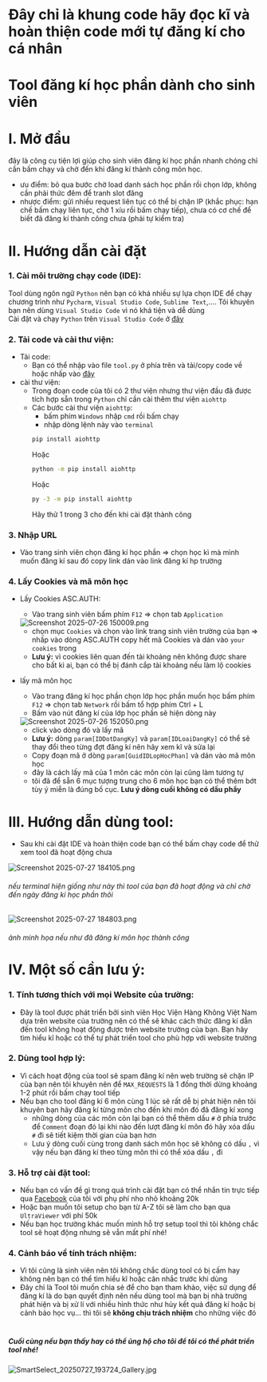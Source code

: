 
# Đây chỉ là khung code hãy đọc kĩ và hoàn thiện code mới tự đăng kí cho cá nhân
# Tool đăng kí học phần dành cho sinh viên

# I. Mở đầu
đây là công cụ tiện lợi giúp cho sinh viên đăng kí học phần nhanh chóng chỉ cần bấm chạy và chờ đến khi đăng kí thành công môn học.
- ưu điểm: bỏ qua bước chờ load danh sách học phần rồi chọn lớp, không cần phải thức đêm để tranh slot đăng 
- nhược điểm: gửi nhiều request liên tục có thể bị chặn IP (khắc phục: hạn chế bấm chạy liên tục, chờ 1 xíu rồi bấm chạy tiếp), chưa có cơ chế để biết đã đăng kí thành công chưa (phải tự kiểm tra)

# II. Hướng dẫn cài đặt 
### 1. Cài môi trường chạy code (IDE):
Tool dùng ngôn ngữ `Python` nên bạn có khá nhiều sự lựa chọn IDE để chạy chương trình như `Pycharm`, `Visual Studio Code`, `Sublime Text`,.... Tôi khuyên bạn nên dùng `Visual Studio Code` vì nó khá tiện và dễ dùng        
Cài đặt và chạy `Python` trên `Visual Studio Code` ở [đây](https://youtu.be/yZFG5ktaZtU?si=Tj3DBs7wEL33M2xb)

### 2. Tải code và cài thư viện:
- Tải code:  
  - Bạn có thể nhập vào file `tool.py` ở phía trên và tải/copy code về hoặc nhấp vào [đây](https://github.com/ChrisDemon0811/Tool_dang_ki_hoc_phan/blob/main/tool.py)
- cài thư viện:
  - Trong đoạn code của tôi có 2 thư viện nhưng thư viện đầu đã được tích hợp sẵn trong `Python` chỉ cần cài thêm thư viện `aiohttp` 
  - Các bước cài thư viện `aiohttp`:
    - bấm phím `Windows` nhập `cmd` rồi bấm chạy
    - nhập dòng lệnh này vào `terminal`
    ```sh
    pip install aiohttp
    ```
    Hoặc  
    ```sh 
    python -m pip install aiohttp
    ```
    Hoặc  
    ```sh
    py -3 -m pip install aiohttp
    ```
    Hãy thử 1 trong 3 cho đến khi cài đặt thành công

### 3. Nhập URL
- Vào trang sinh viên chọn đăng kí học phần => chọn học kì mà mình muốn đăng kí sau đó copy link dán vào link đăng kí hp trường
### 4. Lấy Cookies và mã môn học 
- Lấy Cookies ASC.AUTH:
  - Vào trang sinh viên bấm phím `F12` => chọn tab `Application` 
  <img src="https://sf-static.upanhlaylink.com/img/image_202507264ee99a24c918129790ceafcf281a794a.jpg" alt="Screenshot 2025-07-26 150009.png">        

  - chọn mục `Cookies` và chọn vào link trang sinh viên trường của bạn => nhấp vào dòng ASC.AUTH copy hết mã Cookies và dán vào `your cookies` trong 
  - **Lưu ý:** vì cookies liên quan đến tài khoảng nên không được share cho bất kì ai, bạn có thể bị đánh cắp tài khoảng nếu làm lộ cookies 

- lấy mã môn học
  - Vào trang đăng kí học phần chọn lớp học phần muốn học bấm phím `F12` => chọn tab `Network` rồi bấm tổ hợp phím Ctrl + L
  - Bấm vào nút đăng kí của lớp học phần sẽ hiện dòng này 
  <img src="https://sf-static.upanhlaylink.com/img/image_2025072670de2e831817308dae7150bd551b20aa.jpg" alt="Screenshot 2025-07-26 152050.png">        

  - click vào dòng đó và lấy mã
  - **Lưu ý:** dòng `param[IDDotDangKy]` và `param[IDLoaiDangKy]` có thể sẽ thay đổi theo từng đợt đăng kí nên hãy xem kĩ và sửa lại
  - Copy đoạn mã ở dòng `param[GuidIDLopHocPhan]` và dán vào mã môn học
  - đây là cách lấy mã của 1 môn các môn còn lại cũng làm tương tự 
  - tôi đã để sẵn 6 mục tượng trung cho 6 môn học bạn có thể thêm bớt tùy ý miễn là đúng bố cục. **Lưu ý dòng cuối không có dấu phẩy**

# III. Hướng dẫn dùng tool:
- Sau khi cài đặt IDE và hoàn thiện code bạn có thể bấm chạy code để thử xem tool đã hoạt động chưa 
<img src="https://sf-static.upanhlaylink.com/img/image_202507277e925ae4e4ce2188aab6a36017a47d33.jpg" alt="Screenshot 2025-07-27 184105.png">         

###### nếu terminal hiện giống như này thì tool của bạn đã hoạt động và chỉ chờ đến ngày đăng kí học phần thôi

<img src="https://sf-static.upanhlaylink.com/img/image_20250727fab787a05636c928482d150b1eb691c4.jpg" alt="Screenshot 2025-07-27 184803.png">

###### ảnh minh họa nếu như đã đăng kí môn học thành công

# IV. Một số cần lưu ý:
### 1. Tính tương thích với mọi Website của trường:
- Đây là tool được phát triển bởi sinh viên Học Viện Hàng Không Việt Nam dựa trên website của trường nên có thể sẽ khác cách thức đăng kí dẫn đến tool không hoạt động được trên website trường của bạn. Bạn hãy tìm hiểu kĩ hoặc có thể tự phát triển tool cho phù hợp với website trường 
### 2. Dùng tool hợp lý:
- Vì cách hoạt động của  tool sẽ spam đăng kí nên web trường sẽ chặn IP của bạn nên tôi khuyên nên để `MAX_REQUESTS` là 1 đồng thời dừng khoảng 1-2 phút rồi bấm chạy tool tiếp
- Nếu bạn cho tool đăng kí 6 môn cùng 1 lúc sẽ rất dễ bị phát hiện nên tôi khuyên bạn hãy đăng kí từng môn cho đến khi môn đó đã đăng kí xong
  - những dòng của các môn còn lại bạn có thể thêm dấu `#` ở phía trước để `Comment` đoạn đó lại khi nào đến lượt đăng kí môn đó hãy xóa dấu `#` đi sẽ tiết kiệm thời gian của bạn hơn
  - Lưu ý dòng cuối cùng trong danh sách môn học sẽ không có dấu `,` vì vậy nếu bạn đăng kí theo từng môn thì có thể xóa dấu `,` đi
### 3. Hỗ trợ cài đặt tool:
- Nếu bạn có vấn đề gì trong quá trình cài đặt bạn có thể nhắn tin trực tiếp qua [Facebook](https://www.facebook.com/Longpogba06) của tôi với phụ phí nho nhỏ khoảng 20k
- Hoặc bạn muốn tôi setup cho bạn từ A-Z tôi sẽ làm cho bạn qua `UltraViewer` với phí 50k
- Nếu bạn học trường khác muốn mình hỗ trợ setup tool thì tôi không chắc tool sẽ hoạt động nhưng sẽ vẫn mất phí nhé!
### 4. Cảnh báo về tính trách nhiệm:
- Vì tôi cũng là sinh viên nên tôi không chắc dùng tool có bị cấm hay không nên bạn có thể tìm hiểu kĩ hoặc cân nhắc trước khi dùng 
- Đây chỉ là Tool tôi muốn chia sẻ để cho bạn tham khảo, việc sử dụng để đăng kí là do bạn quyết định nên nếu dùng tool mà bạn bị nhà trường phát hiện và bị xử lí với nhiều hình thức như hủy kết quả đăng kí hoặc bị cảnh bảo học vụ... thì tôi sẽ **không chịu trách nhiệm** cho những việc đó

#
##### Cuối cùng nếu bạn thấy hay có thể ủng hộ cho tôi để tôi có thể phát triển tool nhé!
<img src="https://sf-static.upanhlaylink.com/img/image_202507271165dc209b7d5c9e5edb3822acf1fcbc.jpg" alt="SmartSelect_20250727_193724_Gallery.jpg"> 
